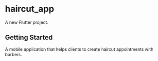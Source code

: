# haircut_app

A new Flutter project.

## Getting Started

A mobile application that helps clients to create haircut
appointments with barbers.

